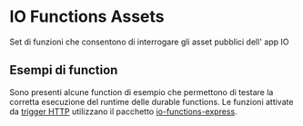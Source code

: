 # IO Functions Assets

Set di funzioni che consentono di interrogare gli asset pubblici dell' app IO


## Esempi di function

Sono presenti alcune function di esempio che permettono di testare la corretta
esecuzione del runtime delle durable functions. Le funzioni attivate 
da [trigger HTTP](./HttpTriggerFunction) utilizzano il pacchetto
[io-functions-express](https://github.com/teamdigitale/io-functions-express).
